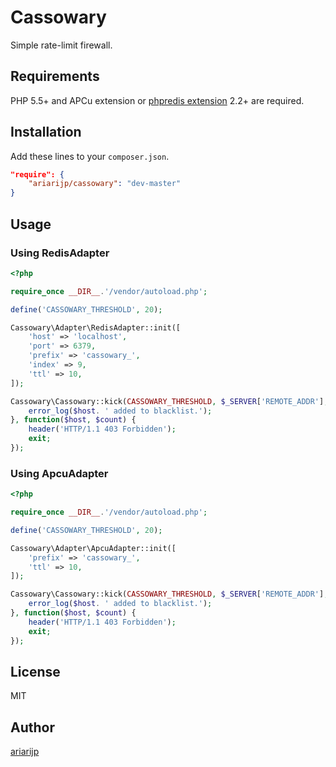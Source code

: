 # Cassowary
Simple rate-limit firewall.

## Requirements
PHP 5.5+ and APCu extension or [phpredis extension](https://github.com/phpredis/phpredis) 2.2+ are required.

## Installation
Add these lines to your `composer.json`.

```json
"require": {
    "ariarijp/cassowary": "dev-master"
}
```

## Usage

### Using RedisAdapter

```php
<?php

require_once __DIR__.'/vendor/autoload.php';

define('CASSOWARY_THRESHOLD', 20);

Cassowary\Adapter\RedisAdapter::init([
    'host' => 'localhost',
    'port' => 6379,
    'prefix' => 'cassowary_',
    'index' => 9,
    'ttl' => 10,
]);

Cassowary\Cassowary::kick(CASSOWARY_THRESHOLD, $_SERVER['REMOTE_ADDR'], Cassowary\Adapter\RedisAdapter::class, function($host) {
    error_log($host. ' added to blacklist.');
}, function($host, $count) {
    header('HTTP/1.1 403 Forbidden');
    exit;
});
```

### Using ApcuAdapter

```php
<?php

require_once __DIR__.'/vendor/autoload.php';

define('CASSOWARY_THRESHOLD', 20);

Cassowary\Adapter\ApcuAdapter::init([
    'prefix' => 'cassowary_',
    'ttl' => 10,
]);

Cassowary\Cassowary::kick(CASSOWARY_THRESHOLD, $_SERVER['REMOTE_ADDR'], Cassowary\Adapter\ApcuAdapter::class, function($host) {
    error_log($host. ' added to blacklist.');
}, function($host, $count) {
    header('HTTP/1.1 403 Forbidden');
    exit;
});
```

## License
MIT

## Author
[ariarijp](https://github.com/ariarijp)
